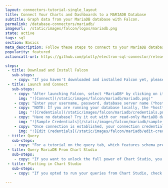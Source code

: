 ```yaml
---
layout: connectors-tutorial-single_layout
title: Connect Your Charts and Dashboards to a MARIADB Database
subtitle: Graph data from your MariaDB database with Falcon.
permalink: /database-connectors/mariadb/
imageurl:  /static/images/falcon/logos/mariadb.png
state: active
tags: sql
section: Basics
meta_description: Follow these steps to connect to your MariaDB database
popularity: featured
actioncall-url: https://github.com/plotly/electron-sql-connector/releases

steps:
 - title: Download and Install Falcon
   sub-steps:
    - copy: "If you haven't downloaded and installed Falcon yet, please follow the instructions for either [personal setup](https://help.plot.ly/database-connectors/personal-login/) or [company on-premise](https://help.plot.ly/database-connectors/on-prem-login/)."
 - title: Launch and Connect
   sub-steps:
    - copy: "After launching Falcon, select *MariaDB* by clicking on its icon."
      img: "![Connect](/static/images/falcon/mariadb/mariadb.png)"
    - copy: "Enter your username, password, database server name (*host*) and its port number and click *CONNECT*."
    - copy: "NOTE: If you are running your database locally, the *host* input field can stay empty since its default value is 'localhost'. Similarly, if your database is setup on port number *3306*, you may leave the *port* input field empty as well. If your database is setup on a remote server, simply copy the endpoint name into the *host* input field and enter the remote server's port number on which your database is located."
      img: "![Credentials](/static/images/falcon/mariadb/credentials.png)"
    - copy: "Have no database? Try it out with our read-only MariaDB database. Simply, click Show Sample Credentials, copy, paste and click *CONNECT*."
      img: "![Sample Credentials](/static/images/falcon/mariadb/sample-credentials.png)"
    - copy: "Once connection is established, your connection credentials will be saved and greyed out to avoid unintentional changes. If you wish to modify your connection, click on *Edit Credentials*."
      img: "![Edit Credentials](/static/images/falcon/mariadb/edit-credentials.png)"
 - title: Query
   sub-steps:
    - copy: "For a tutorial on the query tab, which features schema preview, the ability execute sql queries, perform inline data visualization, preview tables and export CSV files, see [Query From Falcon](https://help.plot.ly/database-connectors/query-from-falcon/)."
 - title: Query MariaDB From Chart Studio
   sub-steps:
    - copy: "If you want to unlock the full power of Chart Studio, you can click the PLOT.LY tab and QUERY [DATABASE] FROM PLOT.LY. To learn more about this feature, navigate to the [Query From Chart Studio](https://help.plot.ly/database-connectors/query-from-plotly/) tutorial."
 - title: Plotting in Chart Studio
   sub-steps:
    - copy: "If you opted to run your queries from Chart Studio, check out our [Chart Studio](https://help.plot.ly/tutorials/) tutorials to learn more about adding interactivity and styling to your plots."

---
```

